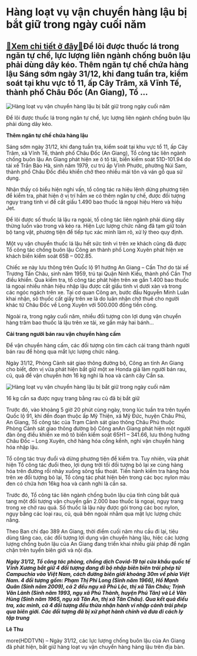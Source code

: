 Hàng loạt vụ vận chuyển hàng lậu bị bắt giữ trong ngày cuối năm
===============================================================

[:gift:Xem chi tiết ở đây:gift:](https://hddtvn.com/hang-loat-vu-van-chuyen-hang-lau-bi-bat-giu-trong-ngay-cuoi-nam/)Để lôi được thuốc lá trong ngăn tự chế, lực lượng liên ngành chống buôn lậu phải dùng dây kéo. Thêm ngăn tự chế chứa hàng lậu Sáng sớm ngày 31/12, khi đang tuần tra, kiểm soát tại khu vực tổ 11, ấp Cây Trâm, xã Vĩnh Tế, thành phố Châu Đốc (An Giang), Tổ …
---------------------------------------------------------------------------------------------------------------------------------------------------------------------------------------------------------------------------------------------------------------





![Hàng loạt vụ vận chuyển hàng lậu bị bắt giữ trong ngày cuối năm](https://hddtvn.com/wp-content/uploads/2021/01/1048_SD_ngan_tu_che_vc_thuoc_la2.jpg "Hàng loạt vụ vận chuyển hàng lậu bị bắt giữ trong ngày cuối năm")


Để lôi được thuốc lá trong ngăn tự chế, lực lượng liên ngành chống buôn lậu phải dùng dây kéo.



**Thêm ngăn tự chế chứa hàng lậu**


Sáng sớm ngày 31/12, khi đang tuần tra, kiểm soát tại khu vực tổ 11, ấp Cây Trâm, xã Vĩnh Tế, thành phố Châu Đốc (An Giang), Tổ công tác liên ngành chống buôn lậu An Giang phát hiện xe ô tô tải, biển kiểm soát 51D-101.94 do tài xế Trần Bảo Hà, sinh năm 1979, cư trú ấp Vĩnh Phước, phường Núi Sam, thành phố Châu Đốc điều khiển chở theo nhiều mái tôn và ván gỗ qua sử dụng.


Nhận thấy có biểu hiện nghi vấn, tổ công tác ra hiệu lệnh dừng phương tiện để kiểm tra, phát hiện ở vị trí hầm xe có thêm ngăn tự chế, được đối tượng ngụy trang tinh vi để cất giấu 1.490 bao thuốc lá ngoại hiệu Hero và hiệu Jet.


Để lôi được số thuốc lá lậu ra ngoài, tổ công tác liên ngành phải dùng dây thừng luồn vào trong và kéo ra. Hiện Lực lượng chức năng đã tạm giữ toàn bộ tang vật, phương tiện để tiếp tục xác minh làm rõ, xử lý theo quy định.


Một vụ vận chuyển thuốc lá lậu hết sức tinh vi trên xe khách cũng đã được Tổ công tác chống buôn lậu Công an thành phố Long Xuyên phát hiện xe khách biển kiểm soát 65B – 002.85.


Chiếc xe này lưu thông trên Quốc lộ 91 hướng An Giang – Cần Thơ do tài xế Trương Tấn Châu, sinh năm 1959, trú tại Quận Ninh Kiều, thành phố Cần Thơ điều khiển. Qua kiểm tra, tổ công tác phát hiện trên xe gần 1.400 bao thuốc lá ngoại nhiều nhãn hiệu nhập lậu được cất giấu tinh vi dưới xàn và trong các ngóc ngách trên xe. Tại cơ quan Công an, bước đầu Nguyễn Minh Luân khai nhận, sô thuốc cất giấy trên xe là do luân nhận chở thuê cho người khác từ Châu Đốc về Long Xuyên với 500.000 đồng tiền công.


Ngoài ra, trong ngày cuối năm, nhiều đối tượng còn lợi dụng vận chuyển hàng trăm bao thuốc lá lậu trên xe tải, xe gắn máy hai bánh…


**Cải trang người bán rau vận chuyển hàng cấm**


Để vận chuyển hàng cấm, các đối tượng còn tìm cách cải trang thành người bán rau để hòng qua mắt lực lượng chức năng.


Ngày 31/12, Phòng Cảnh sát giao thông đường bộ, Công an tỉnh An Giang cho biết, đơn vị vừa phát hiện bắt giữ một xe Honda giả làm người bán rau, củ, quả để vận chuyển hơn 16 kg nghi là hoa và cành cây Cần sa.





![Hàng loạt vụ vận chuyển hàng lậu bị bắt giữ trong ngày cuối năm](https://hddtvn.com/wp-content/uploads/2021/01/1511_16_kg_can_sa2.jpg "Hàng loạt vụ vận chuyển hàng lậu bị bắt giữ trong ngày cuối năm")


16 kg cần sa được nguỵ trang bằng rau củ đã bị bắt giữ



Trước đó, vào khoảng 5 giờ 20 phút cùng ngày, trong lúc tuần tra trên tuyến Quốc lộ 91, khi đến đoạn thuộc ấp Mỹ Thiện, xã Mỹ Đức, huyện Châu Phú, An Giang, Tổ công tác của Trạm Cảnh sát giao thông Châu Phú thuộc Phòng Cảnh sát giao thông đường bộ Công anAn Giang phát hiện một người đàn ông điều khiển xe mô tô biển kiểm soát 65H1 – 341.66, lưu thông hướng Châu Đốc – Long Xuyên, chở hàng hóa cồng kềnh, nghi vận chuyển hàng hóa nhập lậu.


Tổ công tác truy đuổi và dừng phương tiện để kiểm tra. Tuy nhiên, vừa phát hiện Tổ công tác đuổi theo, lợi dụng trời tối đối tượng bỏ lại xe cùng hàng hóa trên đường rồi nhảy xuống sông tẩu thoát. Tiến hành kiểm tra hàng hóa trên xe đối tượng bỏ lại, Tổ công tác phát hiện bên trong các bọc nylon màu đen có chứa hơn 16kg hoa và cành nghi là cần sa.


Trước đó, Tổ công tác liên ngành chống buôn lậu của tỉnh cũng bắt quả tang một đối tượng vận chuyển gần 2.000 bao thuốc lá ngoại, ngụy trang trong xe chở rau quả. Số thuốc lá lậu này được gói trong các bọc nylon, ngụy bằng các loại rau, củ, quả bên ngoài nhằm qua mặt lực lượng chức năng.


Theo Ban chỉ đạo 389 An Giang, thời điểm cuối năm nhu cầu đi lại, tiêu dùng tăng cao, các đối tượng lợi dụng vận chuyển hàng lậu, hiệc các lượng lượng chống buôn lậu của An Giang đang triển khai nhiều giải pháp để ngăn chặn trên tuyến biên giới và nội địa.





***Ngày 31/12, Tổ công tác phòng, chống dịch Covid-19 tại cửa khẩu quốc tế Vĩnh Xương bắt giữ 4 đối tượng đang đi bộ nhập biên biên trái phép từ Campuchia vào Việt Nam, cách đường biên giới khoảng 30m về phía Việt Nam. 4 đối tượng gồm: Phạm Thị Phi Long (Sinh năm 1966), Hồ Mạnh Quân (Sinh năm 2009), cả 2 đều ngụ xã Phú Lộc, thị xã Tân Châu; Trịnh Văn Lành (Sinh năm 1993, ngụ xã Phú Thành, huyện Phú Tân) và Lê Văn Hùng (Sinh năm 1965, ngụ xã Tân An, thị xã Tân Châu). Qua kết quả điều tra, xác minh, cả 4 đối tượng đều thừa nhận hành vi nhập cảnh trái phép qua biên giới. Các đối tượng đã bị xử phạt hành chính và đưa đi cách ly tập trung***




**Lê Thu**



more(HDDTVN) – Ngày 31/12, các lực lượng chống buôn lậu của An Giang đã phát hiện, bắt giữ hàng loạt vụ vận chuyển hàng hàng lậu trên địa bàn.

